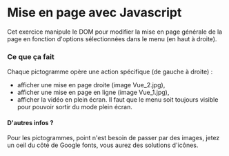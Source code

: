 # Mise en page avec Javascript     
Cet exercice manipule le DOM pour modifier la mise en page générale de la page en fonction d'options sélectionnées dans le menu (en haut à droite).     
### Ce que ça fait  
Chaque pictogramme opère une action spécifique (de gauche à droite) :  
- afficher une mise en page droite (image Vue_2.jpg),  
- afficher une mise en page en ligne (image Vue_1.jpg),  
- afficher la vidéo en plein écran. Il faut que le menu soit toujours visible pour pouvoir sortir du mode plein écran.  
  
#### D'autres infos ?  
Pour les pictogrammes, point n'est besoin de passer par des images, jetez un oeil du côté de Google fonts, vous aurez des solutions d'icônes.
